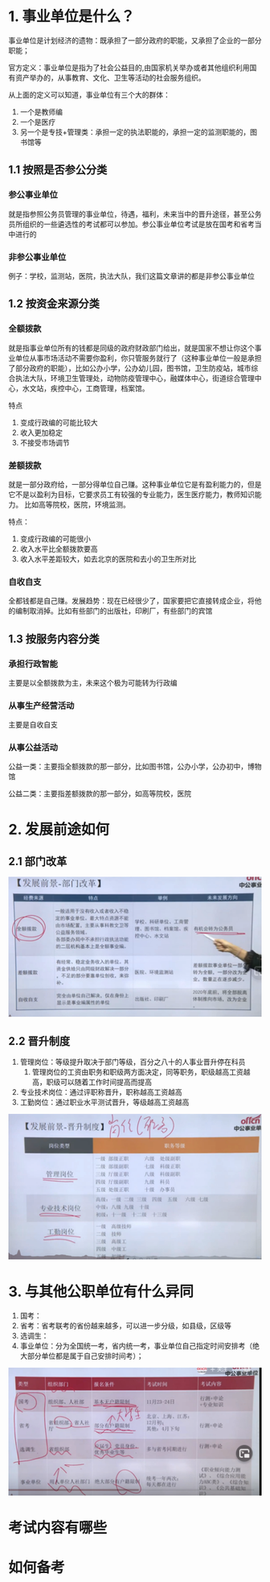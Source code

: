 # 1. 事业单位是什么？



事业单位是计划经济的遗物：既承担了一部分政府的职能，又承担了企业的一部分职能；

官方定义：事业单位是指为了社会公益目的,由国家机关举办或者其他组织利用国有资产举办的，从事教育、文化、卫生等活动的社会服务组织。

从上面的定义可以知道，事业单位有三个大的群体：

1. 一个是教师编
2. 一个是医疗
3. 另一个是专技+管理类：承担一定的执法职能的，承担一定的监测职能的，图书馆等



## 1.1 按照是否参公分类

### 参公事业单位

就是指参照公务员管理的事业单位，待遇，福利，未来当中的晋升途径，甚至公务员所组织的一些遴选性的考试都可以参加。参公事业单位考试是放在国考和省考当中进行的

### 非参公事业单位

例子：学校，监测站，医院，执法大队，我们这篇文章讲的都是非参公事业单位



## 1.2 按资金来源分类

### 全额拨款

就是指事业单位所有的钱都是同级的政府财政部门给出，就是国家不想让你这个事业单位从事市场活动不需要你盈利，你只管服务就行了（这种事业单位一般是承担了部分政府的职能），比如公办小学，公办幼儿园，图书馆，卫生防疫站，城市综合执法大队，环境卫生管理处，动物防疫管理中心，融媒体中心，街道综合管理中心，水文站，疾控中心，工商管理，档案馆。

特点

1. 变成行政编的可能比较大
2. 收入更加稳定
3. 不接受市场调节



### 差额拨款

就是一部分政府给，一部分得单位自己赚。这种事业单位它是有盈利能力的，但是它不是以盈利为目标，它要求员工有较强的专业能力，医生医疗能力，教师知识能力。 比如高等院校，医院，环境监测。

特点：

1. 变成行政编的可能很小
2. 收入水平比全额拨款要高
3. 收入水平差距较大，如去北京的医院和去小的卫生所对比

### 自收自支

全都钱都是自己赚。发展趋势：现在已经很少了，国家要把它直接转成企业，将他的编制取消掉。比如有些部门的出版社，印刷厂，有些部门的宾馆





## 1.3 按服务内容分类

### 承担行政智能

主要是以全额拨款为主，未来这个极为可能转为行政编

### 从事生产经营活动

主要是自收自支

### 从事公益活动

公益一类：主要指全额拨款的那一部分，比如图书馆，公办小学，公办初中，博物馆

公益二类：主要指差额拨款的那一部分，如高等院校，医院

### 

# 2. 发展前途如何

## 2.1 部门改革

![image-20210122133823762](assets/image-20210122133823762.png)



## 2.2 晋升制度

1. 管理岗位：等级提升取决于部门等级，百分之八十的人事业晋升停在科员
   1. 管理岗位的工资由职务和职级两方面决定，同等职务，职级越高工资越高，职级可以随着工作时间提高而提高
2. 专业技术岗位：通过评职称晋升，职称越高工资越高
3. 工勤岗位：通过职业水平测试晋升，等级越高工资越高

![image-20210122134631573](assets/image-20210122134631573.png)



# 3. 与其他公职单位有什么异同



1. 国考：
2. 省考：省考联考的省份越来越多，可以进一步分级，如县级，区级等
3. 选调生：
4. 事业单位：分为全国统一考，省内统一考，事业单位自己指定时间安排考（绝大部分单位都是属于自己安排时间考）；       

![image-20210122155240216](assets/image-20210122155240216.png)

# 考试内容有哪些



# 如何备考



